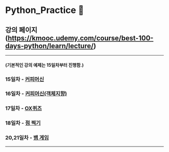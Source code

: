 # Python_Practice 📖

## 강의 페이지 (https://kmooc.udemy.com/course/best-100-days-python/learn/lecture/)
***

#### (기본적인 강의 예제는 15일차부터 진행함.)
### 15일차 - [커피머신](https://github.com/tember8003/Python_Practice/tree/main/CoffeeMachine)
### 16일차 - [커피머신(객체지향)](https://github.com/tember8003/Python_Practice/tree/main/CoffeeMachine-16days)
### 17일차 - [OX퀴즈](https://github.com/tember8003/Python_Practice/tree/main/OXQuiz_17day)
### 18일차 - [점 찍기](https://github.com/tember8003/Python_Practice/tree/main/Turtle-18day)
### 20,21일차 - [뱀 게임](https://github.com/tember8003/Python_Practice/tree/main/SnakeGame-20%2C21days)
***
